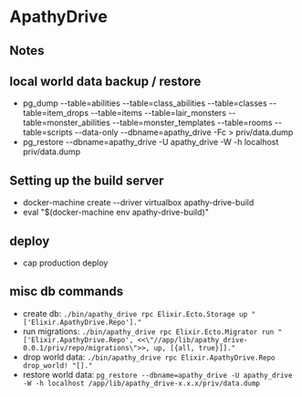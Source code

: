 # ApathyDrive

## Notes

## local world data backup / restore
* pg_dump --table=abilities --table=class_abilities --table=classes --table=item_drops --table=items --table=lair_monsters --table=monster_abilities --table=monster_templates --table=rooms --table=scripts --data-only --dbname=apathy_drive -Fc > priv/data.dump
* pg_restore --dbname=apathy_drive -U apathy_drive -W -h localhost priv/data.dump

## Setting up the build server
* docker-machine create --driver virtualbox apathy-drive-build
* eval "$(docker-machine env apathy-drive-build)"

## deploy
* cap production deploy

## misc db commands
* create db: `./bin/apathy_drive rpc Elixir.Ecto.Storage up "['Elixir.ApathyDrive.Repo']."`
* run migrations: `./bin/apathy_drive rpc Elixir.Ecto.Migrator run "['Elixir.ApathyDrive.Repo', <<\"//app/lib/apathy_drive-0.0.1/priv/repo/migrations\">>, up, [{all, true}]]."`
* drop world data: `./bin/apathy_drive rpc Elixir.ApathyDrive.Repo drop_world! "[]."`
* restore world data: `pg_restore --dbname=apathy_drive -U apathy_drive -W -h localhost /app/lib/apathy_drive-x.x.x/priv/data.dump`
